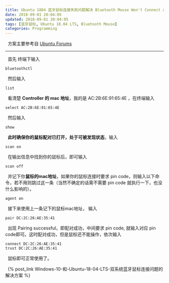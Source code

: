 ```yaml
---
title: Ubuntu 1804 蓝牙鼠标连接失败问题解决 Bluetooth Mouse Won't Connect after Reboot
date: 2018-09-01 20:04:05
updated: 2018-09-01 20:04:05
tags: [蓝牙鼠标, Ubuntu 18.04 LTS, Bluetooth Mouse]
categories: Programming
---
```

&nbsp;&nbsp;方案主要参考自 [Ubuntu Forums](https://ubuntuforums.org/showthread.php?t=2390542)

* * *

&nbsp;&nbsp;首先 终端下输入
```
bluetoothctl
```
&nbsp;&nbsp;然后输入
```
list
```
&nbsp;&nbsp;看清楚 **Controller 的 mac 地址**，我的是 AC:2B:6E:91:65:4E ，在终端输入
```
select AC:2B:6E:91:65:4E
```
&nbsp;&nbsp;然后输入
```
show
```
&nbsp;&nbsp;**此时确保你的鼠标配对已打开，处于可被发现状态**，输入
```
scan on
```
&nbsp;&nbsp;在输出信息中找到你的鼠标后，即可输入
```
scan off
```
&nbsp;&nbsp;并记下你**鼠标的mac地址**，如果你的鼠标连接时要求 pin code，则输入以下命令，若不用则跳过这一条（当然不确定的话需不需要 pin code 就执行一下，也没什么影响的）。
```
agent on
```
&nbsp;&nbsp;接下来使用上一条记下的鼠标mac地址， 输入
```
pair DC:2C:26:AE:35:41
```
&nbsp;&nbsp;出现 Pairing successful，即配对成功，中间要求 pin code, 就输入对应 pin code即可。这时配对成功，但是鼠标还不能操作，依次输入
```
connect DC:2C:26:AE:35:41
trust DC:2C:26:AE:35:41
```
&nbsp;&nbsp;鼠标即可正常使用了。

&nbsp;&nbsp;{% post_link Windows-10-和-Ubuntu-18-04-LTS-双系统蓝牙鼠标连接问题的解决方案 %}
